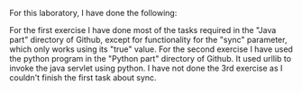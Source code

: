 For this laboratory, I have done the following:

For the first exercise I have done most of the tasks required in the "Java part" directory of Github, except for functionality for the "sync" parameter, which only works using its "true" value.
For the second exercise I have used the python program in the "Python part" directory of Github. It used urllib to invoke the java servlet using python.
I have not done the 3rd exercise as I couldn't finish the first task about sync.
